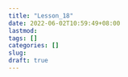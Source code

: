 ```yaml
---
title: "Lesson_18"
date: 2022-06-02T10:59:49+08:00
lastmod:
tags: []
categories: []
slug:
draft: true
---
```



